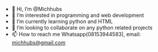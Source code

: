 - 👋 Hi, I’m @Michhubs
- 👀 I’m interested in programming and web development
- 🌱 I’m currently learning python and HTML
- 💞️ I’m looking to collaborate on any python related projects
- 📫 How to reach me Whatsapp(08153944583), email: michhubs@gmail.com

<!---
Michhubs/Michhubs is a ✨ special ✨ repository because its `README.md` (this file) appears on your GitHub profile.
You can click the Preview link to take a look at your changes.
--->

